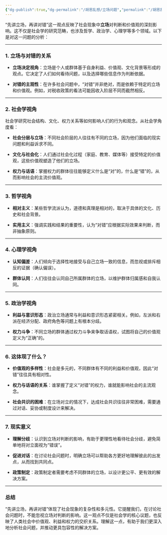 ```yaml
---
{"dg-publish":true,"dg-permalink":"/胡思乱想/立场问题","permalink":"/胡思乱想/立场问题/","dgPassFrontmatter":true,"noteIcon":"","created":"2025-01-16T17:06:17.564+08:00","updated":"2025-01-16T17:06:39.103+08:00"}
---
```




“先讲立场，再讲对错”这一观点反映了社会现象中**立场**对判断和价值观的深刻影响。这不仅是社会学的研究范畴，也涉及哲学、政治学、心理学等多个领域。以下是对这一问题的分析：

---



### 1. **立场与对错的关系**
- **立场决定视角**：立场是个人或群体基于自身利益、价值观、文化背景等形成的观点。它决定了人们如何看待问题，以及选择哪些信息作为判断依据。
    
- **对错的主观性**：在许多社会问题中，“对错”并非绝对，而是依赖于特定的立场和价值观。例如，对税收政策的看法可能因收入阶层不同而截然相反。
    

---



### 2. **社会学视角**
社会学研究社会结构、文化、权力关系等如何影响人们的行为和观念。从社会学角度看：

- **社会分层与立场**：不同社会阶层的人往往有不同的立场，因为他们面临的现实问题和利益诉求不同。
    
- **文化与社会化**：人们通过社会化过程（家庭、教育、媒体等）接受特定的价值观，这些价值观塑造了他们的立场。
    
- **权力与话语**：掌握权力的群体往往能够定义什么是“对”的，什么是“错”的，从而影响社会的主流价值观。
    

---



### 3. **哲学视角**
- **相对主义**：某些哲学流派认为，道德和真理是相对的，取决于具体的文化、历史和社会背景。
    
- **实用主义**：强调实践和结果的重要性，认为“对错”应根据实际效果来判断，而非抽象原则。
    

---



### 4. **心理学视角**
- **认知偏差**：人们倾向于选择性地接受与自己立场一致的信息，而忽视或排斥相反的证据（确认偏误）。
    
- **群体认同**：人们往往会认同自己所属群体的立场，以维护群体归属感和自我认同。
    

---



### 5. **政治学视角**
- **利益与意识形态**：政治立场通常与利益和意识形态紧密相关。例如，左派和右派在经济分配、政府角色等问题上有根本分歧。
    
- **权力斗争**：不同立场的群体通过权力斗争来争取话语权，试图将自己的价值观定义为“正确”的。
    

---



### 6. **这体现了什么？**
- **价值观的多样性**：社会是多元的，不同群体有不同的利益和价值观，因此“对错”往往具有相对性。
    
- **权力与话语的关系**：谁掌握了定义“对错”的权力，谁就能影响社会的主流观念。
    
- **社会共识的困难**：在立场对立的情况下，达成社会共识往往非常困难，需要通过对话、妥协或制度设计来解决。
    

---



### 7. **现实意义**
- **理解分歧**：认识到立场对判断的影响，有助于更理性地看待社会分歧，避免简单地将对立面视为“错误”。
    
- **促进对话**：在讨论社会问题时，明确立场可以帮助各方更好地理解彼此的出发点，从而找到共同点。
    
- **政策制定**：政策制定者需要考虑不同群体的立场，以设计更公平、更有效的解决方案。
    

---



### 总结
“先讲立场，再讲对错”体现了社会现象的复杂性和多元性。它提醒我们，在讨论社会问题时，不能忽视立场对判断的影响。这一观点不仅是社会学的核心议题，也反映了人类社会中价值观、利益和权力的交织关系。理解这一点，有助于我们更深入地分析社会问题，并推动更具包容性的解决方案。
